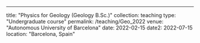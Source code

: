 ---
title: "Physics for Geology (Geology B.Sc.)"
collection: teaching
type: "Undergraduate course"
permalink: /teaching/Geo_2022
venue: "Autonomous University of Barcelona"
date: 2022-02-15
date2: 2022-07-15
location: "Barcelona, Spain"
